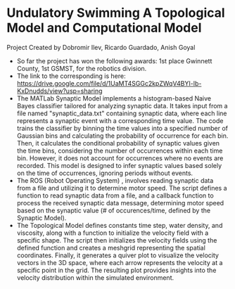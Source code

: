 # Undulatory Swimming A Topological Model and Computational Model
Project Created by Dobromir Ilev, Ricardo Guardado, Anish Goyal
- So far the project has won the following awards: 1st place Gwinnett County, 1st GSMST, for the robotics division.
- The link to the corresponding is here: https://drive.google.com/file/d/1UaMT4SGGc2kpZWqV4BYI-lb-KxDnudds/view?usp=sharing
- The MATLab Synaptic Model implements a histogram-based Naive Bayes classifier tailored for analyzing synaptic data. It takes input from a file named "synaptic_data.txt" containing synaptic data, where each line represents a synaptic event with a corresponding time value. The code trains the classifier by binning the time values into a specified number of Gaussian bins and calculating the probability of occurrence for each bin. Then, it calculates the conditional probability of synaptic values given the time bins, considering the number of occurrences
within each time bin. However, it does not account for occurrences where no events are recorded. This model is designed to infer synaptic values based solely on the time of occurrences, 
ignoring periods without events.
-  The ROS (Robot Operating System) , involves reading synaptic data from a file and utilizing it to determine motor speed. The script defines a function to read synaptic data from a file, and a callback function to process the received synaptic data message, determining motor speed based on the synaptic value (# of occurences/time, defined by the Synaptic Model).
- The Topological Model defines constants  time step, water density, and viscosity, along with a function to initialize the velocity field with a specific shape. The script then initializes the velocity fields using the defined function and creates a meshgrid representing the spatial coordinates. Finally, it generates a quiver plot to visualize the velocity vectors in the 3D space, where each arrow represents the velocity at a specific point in the grid. The resulting plot provides insights into the velocity distribution within the simulated environment.
